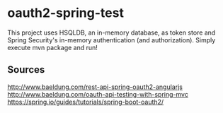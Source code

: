# oauth2-spring-test
This project uses HSQLDB, an in-memory database, as token store and Spring Security's in-memory authentication (and authorization). Simply execute mvn package and run!

## Sources
http://www.baeldung.com/rest-api-spring-oauth2-angularjs <br />
http://www.baeldung.com/oauth-api-testing-with-spring-mvc <br />
https://spring.io/guides/tutorials/spring-boot-oauth2/
